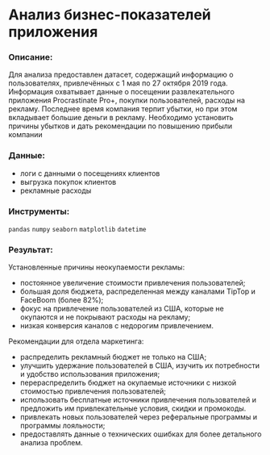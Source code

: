 # Анализ бизнес-показателей приложения

### Описание:

Для анализа предоставлен датасет, содержащий информацию о пользователях, привлечённых с 1 мая по 27 октября 2019 года. Информация охватывает данные о посещении развлекательного приложения Procrastinate Pro+, покупки пользователей, расходы на рекламу. Последнее время компания терпит убытки, но при этом вкладывает большие деньги в рекламу. Необходимо установить причины убытков и дать рекомендации по повышению прибыли компании

### Данные:
- логи с данными о посещениях клиентов
- выгрузка покупок клиентов
- рекламные расходы

### Инструменты:
`pandas` `numpy` `seaborn` `matplotlib` `datetime`

### Результат: 
Установленные причины неокупаемости рекламы:
- постоянное увеличение стоимости привлечения пользователей;
- большая доля бюджета, распределенная между каналами TipTop и FaceBoom (более 82%);
- фокус на привлечение пользователей из США, которые не окупаются и не покрывают расходы на рекламу;
- низкая конверсия каналов с недорогим привлечением.

Рекомендации для отдела маркетинга:
- распределить рекламный бюджет не только на США;
- улучшить удержание пользователей в США, изучить их потребности и удобство использования приложения;
- перераспределить бюджет на окупаемые источники с низкой стоимостью привлечения пользователей;
- использовать бесплатные источники привлечения пользователей и предложить им привлекательные условия, скидки и промокоды.
- привлекать новых пользователей через реферальные программы и программы лояльности;
- предоставлять данные о технических ошибках для более детального анализа проблем.
